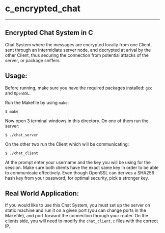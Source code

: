 # c_encrypted_chat
----------------------------------------------------

## Encrypted Chat System in C

Chat System where the messages are encrypted locally from one Client, sent through an intermidiate server node, and decrypted at arival by the other Client, thus securing the connection from potential attacks of the server, or package sniffers.

## Usage:

Before running, make sure you have the required packages installed: `gcc` and `OpenSSL`.

Run the Makefile by using `make`:

	$ make

Now open 3 terminal windows in this directory. On one of them run the server:

	$ ./chat_server

On the other two run the Client which will be communicating:

	$ ./chat_client

At the prompt enter your username and the key you will be using for the session. Make sure both clients have the exact same key in order to be able to communicate effectively. Even though OpenSSL can derives a SHA256 hash key from your password, for optimal security, pick a stronger key.

## Real World Application:

If you would like to use this Chat System, you must set up the server on static machine and run it on a given port (you can change ports in the Makefile), and port forward the connection through your router.
On the clients side, you will need to modify the `chat_client.c` files with the correct IP.